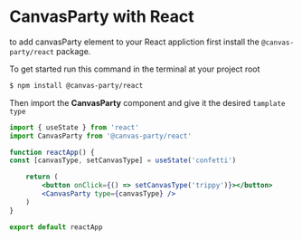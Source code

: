 # CanvasParty with React

to add canvasParty element to your React appliction first install the `@canvas-party/react` package.

To get started run this command in the terminal at your project root

```bash
$ npm install @canvas-party/react
```

Then import the **CanvasParty** component and give it the desired `tamplate type`

```jsx
import { useState } from 'react'
import CanvasParty from '@canvas-party/react'

function reactApp() {
const [canvasType, setCanvasType] = useState('confetti')

    return (
        <button onClick={() => setCanvasType('trippy')}></button>
        <CanvasParty type={canvasType} />
    )
}

export default reactApp
```
